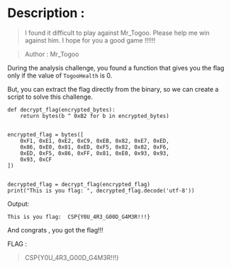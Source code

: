 # Description :

> I found it difficult to play against Mr_Togoo. Please help me win against him. I hope for you a good game !!!!!!
> 

> Author : Mr_Togoo


During the analysis challenge, you found a function that gives you the flag only if the value of `TogooHealth` is 0.

But, you can extract the flag directly from the binary, so we can create a script to solve this challenge.

```
def decrypt_flag(encrypted_bytes):
    return bytes(b ^ 0xB2 for b in encrypted_bytes)


encrypted_flag = bytes([
    0xF1, 0xE1, 0xE2, 0xC9, 0xEB, 0x82, 0xE7, 0xED, 
    0x86, 0xE0, 0x81, 0xED, 0xF5, 0x82, 0x82, 0xF6, 
    0xED, 0xF5, 0x86, 0xFF, 0x81, 0xE0, 0x93, 0x93, 
    0x93, 0xCF
])


decrypted_flag = decrypt_flag(encrypted_flag)
print("This is you flag: ", decrypted_flag.decode('utf-8'))
```
Output: 

`This is you flag:  CSP{Y0U_4R3_G00D_G4M3R!!!}`

And congrats , you got the flag!!!

FLAG : 
>CSP{Y0U_4R3_G00D_G4M3R!!!}
